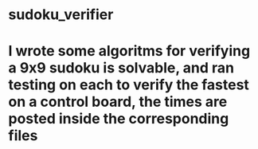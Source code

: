 # sudoku_verifier

# I wrote some algoritms for verifying a 9x9 sudoku is solvable, and ran testing on each to verify the fastest on a control board, the times are posted inside the corresponding files
